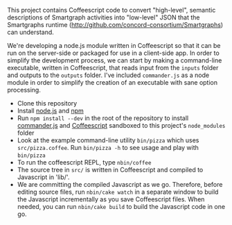 This project contains Coffeescript code to convert "high-level", semantic descriptions of Smartgraph activities into
"low-level" JSON that the Smartgraphs runtime (http://github.com/concord-consortium/Smartgraphs) can understand.

We're developing a node.js module written in Coffeescript so that it can be run on the server-side or packaged for use in a client-side app. In order to simplify the development process, we can start by making a command-line executable, written in Coffeescript, that reads input from the `inputs` folder and outputs to the `outputs` folder. I've included `commander.js` as a node module in order to simplify the creation of an executable with sane option processing.

  * Clone this repository
  * Install [node.js](http://nodejs.org/) and [npm](http://npmjs.org/)
  * Run `npm install --dev` in the root of the repository to install [commander.js](https://github.com/visionmedia/commander.js/) and [Coffeescript](http://jashkenas.github.com/coffee-script/) sandboxed to this project's `node_modules` folder
  * Look at the example command-line utility `bin/pizza` which uses `src/pizza.coffee`. Run `bin/pizza -h` to see usage and play with `bin/pizza`
  * To run the coffeescript REPL, type `nbin/coffee`
  * The source tree in `src/` is written in Coffeescript and compiled to Javascript in 'lib/'.
  * We are committing the compiled Javascript as we go. Therefore, before editing source files, run `nbin/cake watch` in a separate window to build the Javascript incrementally as you save Coffeescript files. When needed, you can run `nbin/cake build` to build the Javascript code in one go.
